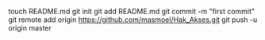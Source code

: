 touch README.md
git init
git add README.md
git commit -m "first commit"
git remote add origin https://github.com/masmoel/Hak_Akses.git
git push -u origin master
